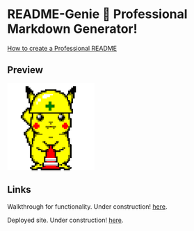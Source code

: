 # README-Genie 🧞 Professional Markdown Generator!

[How to create a Professional README](https://coding-boot-camp.github.io/full-stack/github/professional-readme-guide)




## Preview

![Sneak peek. Under construction!](https://raw.githubusercontent.com/VAalchemist/KLEC-search-inc/main/assets/images/construction2.gif)

## Links

Walkthrough for functionality. Under construction! [here](https://markdownlivepreview.com/).


Deployed site. Under construction! [here](https://vaalchemist.github.io/README-Genie/).
